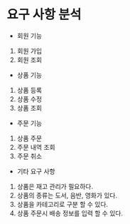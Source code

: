 # 요구 사항 분석
- 회원 기능
1. 회원 가입
2. 회원 조회

- 상품 기능
1. 상품 등록
2. 상품 수정
3. 상품 조회

- 주문 기능
1. 상품 주문
2. 주문 내역 조회
3. 주문 취소

- 기타 요구 사항
1. 상품은 재고 관리가 필요하다.
2. 상품의 종류는 도서, 음반, 영화가 있다.
3. 상품을 카테고리로 구분 할 수 있다.
4. 상품 주문시 배송 정보를 입력 할 수 있다.



